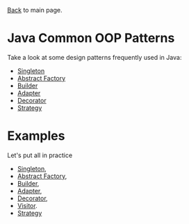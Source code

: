 [Back](../README.md) to main page.

# Java Common OOP Patterns

Take a look at some design patterns frequently used in Java:

- [Singleton](https://www.udemy.com/course/java-design-patterns-tutorial/learn/lecture/244390)
- [Abstract Factory](https://www.udemy.com/course/java-design-patterns-tutorial/learn/lecture/318052)
- [Builder](https://www.udemy.com/course/learn-creational-design-patterns-in-java/learn/lecture/10268372)
- [Adapter](https://www.udemy.com/course/java-design-patterns-tutorial/learn/lecture/359623)
- [Decorator](https://www.baeldung.com/java-visitor-pattern)
- [Strategy](https://www.baeldung.com/java-strategy-pattern)

# Examples

Let's put all in practice

- [Singleton](src/test/java/test/SingletonTest.java),
- [Abstract Factory](src/test/java/test/AbstractFactoryTest.java),
- [Builder](src/test/java/test/BuilderTest.java),
- [Adapter](src/test/java/test/AdapterTest.java),
- [Decorator](src/test/java/test/DecoratorTest.java),
- [Visitor](src/test/java/test/VisitorTest.java).
- [Strategy](src/test/java/test/StrategyTest.java)
